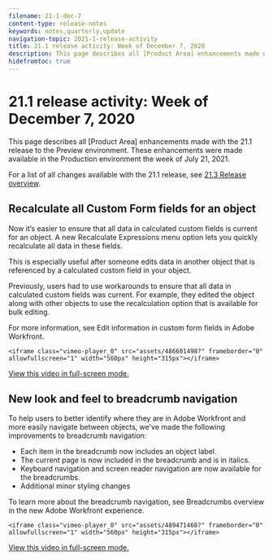 ```yaml
---
filename: 21-1-dec-7
content-type: release-notes
keywords: notes,quarterly,update
navigation-topic: 2021-1-release-activity
title: 21.1 release activity: Week of December 7, 2020
description: This page describes all [Product Area] enhancements made with the 21.1 release to the Preview environment. These enhancements were made available in the Production environment the week of July 21, 2021.
hidefromtoc: true
---
```


# 21.1 release activity:&nbsp;Week of December 7, 2020

This page describes all [Product Area] enhancements made with the 21.1 release to the Preview environment. These enhancements were made available in the Production environment the week of July 21, 2021.

For a list of all changes available with the 21.1 release, see [21.3 Release overview](../../../product-announcements/product-releases/21.3-release-activity/21-3-release-overview.md).

## Recalculate all Custom Form fields for an object

Now it’s easier to ensure that all data in calculated custom fields is current for an object. A new Recalculate Expressions menu option lets you quickly recalculate all data in these fields.

This is especially useful after someone edits data in another object that is referenced by a calculated custom field in your object.

Previously, users had to use workarounds to ensure that all data in calculated custom fields was current. For example, they edited the object along with other objects to use the recalculation option that is available for bulk editing.

For more information, see Edit information in custom form fields in Adobe Workfront.

```<iframe class="vimeo-player_0" src="assets/486601498?" frameborder="0" allowfullscreen="1" width="560px" height="315px"></iframe>```

[View this video in full-screen mode.](https://vimeo.com/486601498/fcd21c5042)

## New look and feel to breadcrumb navigation

To help users to better identify where they are in Adobe Workfront and more easily navigate between objects, we've made the following improvements to breadcrumb navigation:

* Each item in the breadcrumb now includes an object label.
* The current page is now included in the breadcrumb and is in italics.
* Keyboard navigation and screen reader navigation are now available for the breadcrumbs.
* Additional minor styling changes

To learn more about the breadcrumb navigation, see Breadcrumbs overview in the new Adobe Workfront experience.

```<iframe class="vimeo-player_0" src="assets/489471468?" frameborder="0" allowfullscreen="1" width="560px" height="315px"></iframe>```

[View this video in full-screen mode.](https://vimeo.com/489471468/f4d97efe6a) 
